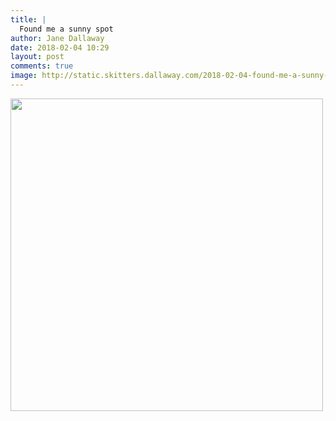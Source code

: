 ```yaml
---
title: |
  Found me a sunny spot
author: Jane Dallaway
date: 2018-02-04 10:29
layout: post
comments: true
image: http://static.skitters.dallaway.com/2018-02-04-found-me-a-sunny-spot-thumb-1-IMG-0163.JPG
---
```


<div>
        <a href="http://static.skitters.dallaway.com/2018-02-04-found-me-a-sunny-spot-fullsize-1-IMG-0163.JPG">
          <img src="http://static.skitters.dallaway.com/2018-02-04-found-me-a-sunny-spot-thumb-1-IMG-0163.JPG" width="500" height="500"/>
        </a>
      </div>


  
      